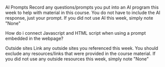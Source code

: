 AI Prompts
Record any questions/prompts you put into an AI program this week to help with material in this course. You do not have to include the AI response, just your prompt. If you did not use AI this week, simply note "None"


How do i connect Javascript and HTML script when using a prompt embedded in the webpage?

Outside sites
Link any outside sites you referenced this week. You should exclude any resources/links that were provided in the course material. If you did not use any outside resources this week, simply note "None"
